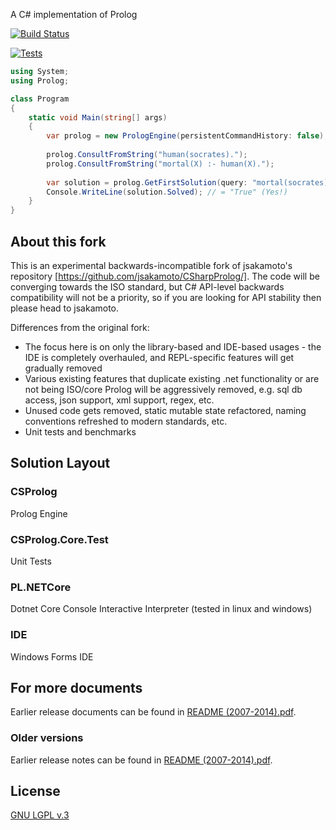 A C# implementation of Prolog

[![Build Status](https://github.com/andrzejolszak/CSharpProlog/workflows/dotNet/badge.svg)](https://github.com/andrzejolszak/CSharpProlog/actions)

[![Tests](https://gist.github.com/andrzejolszak/5db25bb87d75d59fa492a7ef3365da84/raw/csharpprolog_tests.md_badge.svg)](https://gist.github.com/andrzejolszak/5db25bb87d75d59fa492a7ef3365da84)
```csharp
using System;
using Prolog;

class Program
{
    static void Main(string[] args)
    {
        var prolog = new PrologEngine(persistentCommandHistory: false);
        
        prolog.ConsultFromString("human(socrates).");
        prolog.ConsultFromString("mortal(X) :- human(X).");
        
        var solution = prolog.GetFirstSolution(query: "mortal(socrates).");
        Console.WriteLine(solution.Solved); // = "True" (Yes!)
    }
}
```
## About this fork

This is an experimental backwards-incompatible fork of jsakamoto's repository [https://github.com/jsakamoto/CSharpProlog/]. The code will be converging towards the ISO standard, but C# API-level backwards compatibility will not be a priority, so if you are looking for API stability then please head to jsakamoto.

Differences from the original fork:

- The focus here is on only the library-based and IDE-based usages - the IDE is completely overhauled, and REPL-specific features will get gradually removed
- Various existing features that duplicate existing .net functionality or are not being ISO/core Prolog will be aggressively removed, e.g. sql db access, json support, xml support, regex, etc.
- Unused code gets removed, static mutable state refactored, naming conventions refreshed to modern standards, etc.
- Unit tests and benchmarks


## Solution Layout
### CSProlog
Prolog Engine

### CSProlog.Core.Test
Unit Tests

### PL.NETCore
Dotnet Core Console Interactive Interpreter (tested in linux and windows)

### IDE
Windows Forms IDE


## For more documents

Earlier release documents can be found in [README (2007-2014).pdf](README%20(2007-2014).pdf).


### Older versions

Earlier release notes can be found in [README (2007-2014).pdf](README%20(2007-2014).pdf).

## License

[GNU LGPL v.3](LICENSE)
